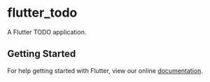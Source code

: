 # flutter_todo

A Flutter TODO application.

## Getting Started

For help getting started with Flutter, view our online
[documentation](https://flutter.io/).
